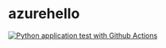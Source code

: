 # azurehello
[![Python application test with Github Actions](https://github.com/mhammaad/azurehello/actions/workflows/main.yml/badge.svg)](https://github.com/mhammaad/azurehello/actions/workflows/main.yml)
